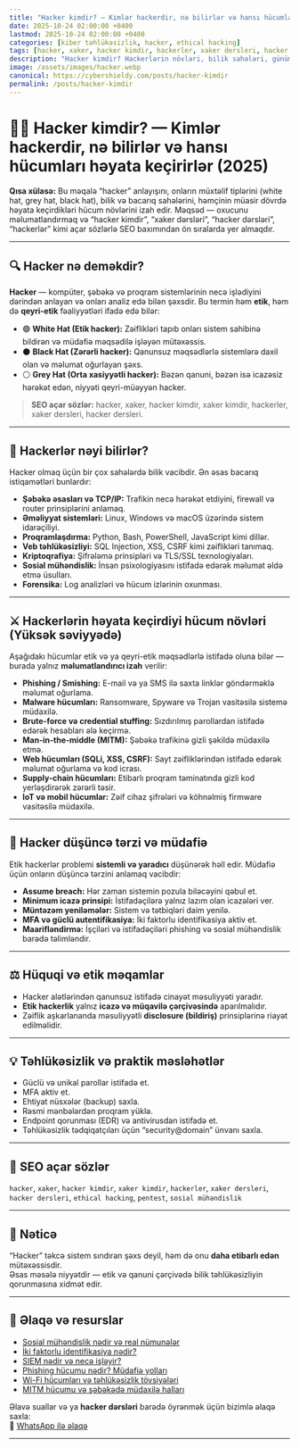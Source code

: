 ```yaml
---
title: "Hacker kimdir? — Kimlər hackerdir, nə bilirlər və hansı hücumları həyata keçirirlər (2025)"
date: 2025-10-24 02:00:00 +0400
lastmod: 2025-10-24 02:00:00 +0400
categories: [kiber təhlükəsizlik, hacker, ethical hacking]
tags: [hacker, xaker, hacker kimdir, hackerler, xaker dersleri, hacker dersleri, cyber security, pentest, sosial mühəndislik]
description: "Hacker kimdir? Hackerlərin növləri, bilik sahələri, günümüzdə rast gəlinən hücum növləri və müdafiə üsulları — etik və qanuni çərçivədə yüksək səviyyəli izah."
image: /assets/images/hacker.webp
canonical: https://cybershieldy.com/posts/hacker-kimdir
permalink: /posts/hacker-kimdir
---
```



# 🧑‍💻 Hacker kimdir? — Kimlər hackerdir, nə bilirlər və hansı hücumları həyata keçirirlər (2025)

**Qısa xülasə:** Bu məqalə “hacker” anlayışını, onların müxtəlif tiplərini (white hat, grey hat, black hat), bilik və bacarıq sahələrini, həmçinin müasir dövrdə həyata keçirdikləri hücum növlərini izah edir. Məqsəd — oxucunu məlumatlandırmaq və “hacker kimdir”, “xaker dərsləri”, “hacker dərsləri”, “hackerlər” kimi açar sözlərlə SEO baxımından ön sıralarda yer almaqdır.

---

## 🔍 Hacker nə deməkdir?

**Hacker** — kompüter, şəbəkə və proqram sistemlərinin necə işlədiyini dərindən anlayan və onları analiz edə bilən şəxsdir. Bu termin həm **etik**, həm də **qeyri-etik** fəaliyyətləri ifadə edə bilər:

- 🟢 **White Hat (Etik hacker):** Zəiflikləri tapıb onları sistem sahibinə bildirən və müdafiə məqsədilə işləyən mütəxəssis.
- ⚫ **Black Hat (Zərərli hacker):** Qanunsuz məqsədlərlə sistemlərə daxil olan və məlumat oğurlayan şəxs.
- ⚪ **Grey Hat (Orta xasiyyətli hacker):** Bəzən qanuni, bəzən isə icazəsiz hərəkət edən, niyyəti qeyri-müəyyən hacker.

> **SEO açar sözlər:** hacker, xaker, hacker kimdir, xaker kimdir, hackerler, xaker dersleri, hacker dersleri.

---

## 🧠 Hackerlər nəyi bilirlər?

Hacker olmaq üçün bir çox sahələrdə bilik vacibdir. Ən əsas bacarıq istiqamətləri bunlardır:

- **Şəbəkə əsasları və TCP/IP:** Trafikin necə hərəkət etdiyini, firewall və router prinsiplərini anlamaq.  
- **Əməliyyat sistemləri:** Linux, Windows və macOS üzərində sistem idarəçiliyi.  
- **Proqramlaşdırma:** Python, Bash, PowerShell, JavaScript kimi dillər.  
- **Veb təhlükəsizliyi:** SQL Injection, XSS, CSRF kimi zəiflikləri tanımaq.  
- **Kriptoqrafiya:** Şifrələmə prinsipləri və TLS/SSL texnologiyaları.  
- **Sosial mühəndislik:** İnsan psixologiyasını istifadə edərək məlumat əldə etmə üsulları.  
- **Forensika:** Log analizləri və hücum izlərinin oxunması.

---

## ⚔️ Hackerlərin həyata keçirdiyi hücum növləri (Yüksək səviyyədə)

Aşağıdakı hücumlar etik və ya qeyri-etik məqsədlərlə istifadə oluna bilər — burada yalnız **məlumatlandırıcı izah** verilir:

- **Phishing / Smishing:** E-mail və ya SMS ilə saxta linklər göndərməklə məlumat oğurlama.  
- **Malware hücumları:** Ransomware, Spyware və Trojan vasitəsilə sistemə müdaxilə.  
- **Brute-force və credential stuffing:** Sızdırılmış parollardan istifadə edərək hesabları ələ keçirmə.  
- **Man-in-the-middle (MITM):** Şəbəkə trafikinə gizli şəkildə müdaxilə etmə.  
- **Web hücumları (SQLi, XSS, CSRF):** Sayt zəifliklərindən istifadə edərək məlumat oğurlama və kod icrası.  
- **Supply-chain hücumları:** Etibarlı proqram təminatında gizli kod yerləşdirərək zərərli təsir.  
- **IoT və mobil hücumlar:** Zəif cihaz şifrələri və köhnəlmiş firmware vasitəsilə müdaxilə.

---

## 🧩 Hacker düşüncə tərzi və müdafiə

Etik hackerlər problemi **sistemli və yaradıcı** düşünərək həll edir. Müdafiə üçün onların düşüncə tərzini anlamaq vacibdir:

- **Assume breach:** Hər zaman sistemin pozula biləcəyini qəbul et.  
- **Minimum icazə prinsipi:** İstifadəçilərə yalnız lazım olan icazələri ver.  
- **Müntəzəm yeniləmələr:** Sistem və tətbiqləri daim yenilə.  
- **MFA və güclü autentifikasiya:** İki faktorlu identifikasiya aktiv et.  
- **Maarifləndirmə:** İşçiləri və istifadəçiləri phishing və sosial mühəndislik barədə təlimləndir.

---

## ⚖️ Hüquqi və etik məqamlar

- Hacker alətlərindən qanunsuz istifadə cinayət məsuliyyəti yaradır.  
- **Etik hackerlik** yalnız **icazə və müqavilə çərçivəsində** aparılmalıdır.  
- Zəiflik aşkarlananda məsuliyyətli **disclosure (bildiriş)** prinsiplərinə riayət edilməlidir.

---

## 💡 Təhlükəsizlik və praktik məsləhətlər

- Güclü və unikal parollar istifadə et.  
- MFA aktiv et.  
- Ehtiyat nüsxələr (backup) saxla.  
- Rəsmi mənbələrdən proqram yüklə.  
- Endpoint qorunması (EDR) və antivirusdan istifadə et.  
- Təhlükəsizlik tədqiqatçıları üçün “security@domain” ünvanı saxla.

---

## 🔑 SEO açar sözlər

`hacker`, `xaker`, `hacker kimdir`, `xaker kimdir`, `hackerler`, `xaker dersleri`, `hacker dersleri`, `ethical hacking`, `pentest`, `sosial mühəndislik`

---

## 🧭 Nəticə

“Hacker” təkcə sistem sındıran şəxs deyil, həm də onu **daha etibarlı edən** mütəxəssisdir.  
Əsas məsələ niyyətdir — etik və qanuni çərçivədə bilik təhlükəsizliyin qorunmasına xidmət edir.  

---

## 📲 Əlaqə və resurslar

- [Sosial mühəndislik nədir və real nümunələr](/posts/sosial-mühəndislik)  
- [İki faktorlu identifikasiya nədir?](/posts/iki-faktorlu-identifikasiya)  
- [SIEM nədir və necə işləyir?](/posts/siem-nedir)  
- [Phishing hücumu nədir? Müdafiə yolları](/posts/sosial-mühəndislik)  
- [Wi-Fi hücumları və təhlükəsizlik tövsiyələri](/posts/wifi-hucumlari)  
- [MITM hücumu və şəbəkədə müdaxilə halları](/posts/sebeke-hucumlari)  


Əlavə suallar və ya **hacker dərsləri** barədə öyrənmək üçün bizimlə əlaqə saxla:  
📩 [WhatsApp ilə əlaqə](https://wa.me/994555182523?text=Salam%2C%20hacker%20dersleri%20haqqinda%20%C9%99trafli%20m%C9%99lumat%20%C9%99ldə%20etm%C9%99k%20ist%C9%99yir%C9%99m.)

---

<!-- SEO JSON-LD -->
<script type="application/ld+json">
{
  "@context": "https://schema.org",
  "@type": "Article",
  "headline": "Hacker kimdir? — Kimlər hackerdir, nə bilirlər və hansı hücumları həyata keçirirlər (2025)",
  "description": "Hacker kimdir? Hackerlərin növləri, bilik sahələri, günümüzdə rast gəlinən hücum növləri və müdafiə üsulları — etik və qanuni çərçivədə yüksək səviyyəli izah.",
  "image": "https://cybershieldy.com/assets/images/hacker-kimdir.webp",
  "author": {
    "@type": "Person",
    "name": "CyberShieldy"
  },
  "publisher": {
    "@type": "Organization",
    "name": "CyberShieldy",
    "logo": {
      "@type": "ImageObject",
      "url": "https://cybershieldy.com/assets/images/logo.png"
    }
  },
  "datePublished": "2025-10-24T09:00:00+04:00",
  "dateModified": "2025-10-24T09:00:00+04:00",
  "mainEntityOfPage": {
    "@type": "WebPage",
    "@id": "https://cybershieldy.com/posts/hacker-kimdir"
  }
}
</script>

